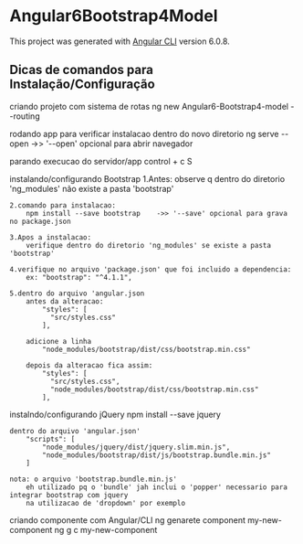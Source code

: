 # Angular6Bootstrap4Model

This project was generated with [Angular CLI](https://github.com/angular/angular-cli) version 6.0.8.

## Dicas de comandos para Instalação/Configuração

criando projeto com sistema de rotas
	ng new Angular6-Bootstrap4-model --routing

rodando app para verificar instalacao
	dentro do novo diretorio
		ng serve --open		->> '--open' opcional para abrir navegador
		
parando execucao do servidor/app
	control + c
	S
	
instalando/configurando Bootstrap
	1.Antes:
		observe q dentro do diretorio 'ng_modules' não existe a pasta 'bootstrap'
	
	2.comando para instalacao:
		npm install --save bootstrap	->> '--save' opcional para grava no package.json
		
	3.Apos a instalacao:
		verifique dentro do diretorio 'ng_modules' se existe a pasta 'bootstrap'
		
	4.verifique no arquivo 'package.json' que foi incluido a dependencia:
		ex: "bootstrap": "^4.1.1",
		
	5.dentro do arquivo 'angular.json
		antes da alteracao:			
			"styles": [
              "src/styles.css"
            ],
			
		adicione a linha
			"node_modules/bootstrap/dist/css/bootstrap.min.css"
			
		depois da alteracao fica assim:
			"styles": [
              "src/styles.css",
			  "node_modules/bootstrap/dist/css/bootstrap.min.css"
            ],
		
instalndo/configurando jQuery
	npm install --save jquery
	
	dentro do arquivo 'angular.json'
		"scripts": [
            "node_modules/jquery/dist/jquery.slim.min.js",
			"node_modules/bootstrap/dist/js/bootstrap.bundle.min.js"
		]
	
	nota: o arquivo 'bootstrap.bundle.min.js' 
		eh utilizado pq o 'bundle' jah inclui o 'popper' necessario para integrar bootstrap com jquery
		na utilizacao de 'dropdown' por exemplo
		
	
criando componente com Angular/CLI
	ng genarete component my-new-component
	ng g c my-new-component

	
	
	